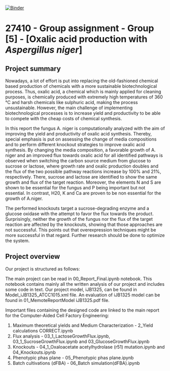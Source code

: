 [![Binder](https://mybinder.org/badge_logo.svg)](https://mybinder.org/v2/gh/27410/https://github.com/27410/27410-2020-group-project-group5_oxalic-acid_a-niger.git/main)

# 27410 - Group assignment - Group [5] - [Oxalic acid production with *Aspergillus niger*]


## Project summary

Nowadays, a lot of effort is put into replacing the old-fashioned chemical based production of chemicals with a more sustainable biotechnological process. Thus, oxalic acid, a chemical which is mainly applied for cleaning purposes, is chemically produced with extremely high temperatures of 360 °C and harsh chemicals like sulphuric acid, making the process unsustainable.  However, the main challenge of implementing biotechnological processes is to increase yield and productivity to be able to compete with the cheap costs of chemical synthesis.

In this report the fungus A. niger is computationally analyzed with the aim of improving the yield and productivity of oxalic acid synthesis. Thereby, special emphasis is put on assessing the change of media compositions and to perform different knockout strategies to improve oxalic acid synthesis. 
By changing the media composition, a favorable growth of A. niger and an improved flux towards oxalic acid for all identified pathways is observed when switching the carbon source medium from glucose to sucrose or lactose, where growth rate and oxalic production doubles and the flux of the two possible pathway reactions increase by 100% and 21%, respectively. There, sucrose and lactose are identified to show the same growth and flux of the target reaction. Moreover, the elements N and S are shown to be essential for the fungus and P being important but not essential. In contrast, H20, K and Ca are proven to be non essential for the growth of A.niger.

The performed knockouts target a sucrose-degrading enzyme and a glucose oxidase with the attempt to favor the flux towards the product. Surprisingly, neither the growth of the fungus nor the flux of the target reaction are affected by the knockouts, showing that those approaches are not successful. 
This points out that overexpression techniques might be more successful in that regard. Further research should be done to optimize the system.


## Project overview

Our project is structured as follows:

The main project can be read in 00_Report_Final.ipynb notebook. This notebook contains mainly all the written analysis of our project and includes some code in text. Our project model, iJB1325, can be found in Model_iJB1325_ATCC1015.xml file. An evaluation of iJB1325 model can be found in 01_MemoteReportModel iJB1325.pdf file.

Important files containing the designed code are linked to the main report for the Computer-Aided Cell Factory Engineering:

1. Maximum theoretical yields and Medium Characterization - 2_Yield calculations CORRECT.ipynb
2. Flux analysis - 03_1_LactoseGrowthFlux.ipynb, 03_1_SucroseGrowthFlux.ipynb and 03_GlucoseGrowthFlux.ipynb
3. Knockouts - 04_1_Oxaloacetate acetylhydrolase (r51) mutation.ipynb and 04_Knockouts.ipynb
4. Phenotypic phas plane - 05_Phenotypic phas plane.ipynb
5. Batch cultivations (dFBA) -  06_Batch simulation(dFBA).ipynb




